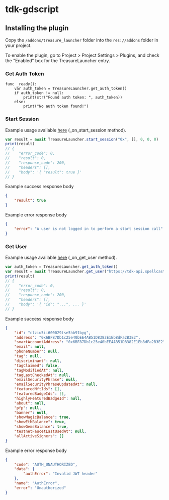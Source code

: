 # tdk-gdscript

## Installing the plugin

Copy the `/addons/treasure_launcher` folder into the `res://addons` folder in your project.

To enable the plugin, go to Project > Project Settings > Plugins, and check the "Enabled" box for the TreasureLauncher entry.

### Get Auth Token

```
func _ready():
	var auth_token = TreasureLauncher.get_auth_token()
	if auth_token != null:
		print(str("Found auth token: ", auth_token))
	else:
		print("No auth token found!")
```

### Start Session

Example usage available [here](/main.gd) (_on_start_session method).

```js
var result = await TreasureLauncher.start_session("0x", [], 0, 0, 0)
print(result)
// {
// 	  "error_code": 0,
// 	  "result": 0,
// 	  "response_code": 200,
// 	  "headers": [],
// 	  "body": '{ "result": true }'
// }
```

Example success response body
```json
{
    "result": true
}
```

Example error response body
```json
{
    "error": "A user is not logged in to perform a start session call"
}
```

### Get User

Example usage available [here](/main.gd) (_on_get_user method).

```js
var auth_token = TreasureLauncher.get_auth_token()
var result = await TreasureLauncher.get_user("https://tdk-api.spellcaster.lol", auth_token)
print(result)
// {
// 	  "error_code": 0,
// 	  "result": 0,
// 	  "response_code": 200,
// 	  "headers": [],
// 	  "body": '{ "id": "...", ... }'
// }
```

Example success response body
```json
{
    "id": "clziu5ii600029tse5hb91byg",
    "address": "0x6BF87Db1c25e40bEE4AB51D8382E1Eb8dFa2B3E2",
    "smartAccountAddress": "0x6BF87Db1c25e40bEE4AB51D8382E1Eb8dFa2B3E2",
    "email": null,
    "phoneNumber": null,
    "tag": null,
    "discriminant": null,
    "tagClaimed": false,
    "tagModifiedAt": null,
    "tagLastCheckedAt": null,
    "emailSecurityPhrase": null,
    "emailSecurityPhraseUpdatedAt": null,
    "featuredNftIds": [],
    "featuredBadgeIds": [],
    "highlyFeaturedBadgeId": null,
    "about": null,
    "pfp": null,
    "banner": null,
    "showMagicBalance": true,
    "showEthBalance": true,
    "showGemsBalance": true,
    "testnetFaucetLastUsedAt": null,
    "allActiveSigners": []
}
```

Example error response body
```json
{
    "code": "AUTH_UNAUTHORIZED",
    "data": {
        "authError": "Invalid JWT header"
    },
    "name": "AuthError",
    "error": "Unauthorized"
}
```
